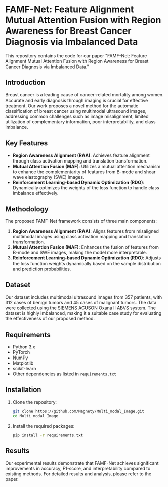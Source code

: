 # FAMF-Net: Feature Alignment Mutual Attention Fusion with Region Awareness for Breast Cancer Diagnosis via Imbalanced Data

This repository contains the code for our paper "FAMF-Net: Feature Alignment Mutual Attention Fusion with Region Awareness for Breast Cancer Diagnosis via Imbalanced Data." 

## Introduction

Breast cancer is a leading cause of cancer-related mortality among women. Accurate and early diagnosis through imaging is crucial for effective treatment. Our work proposes a novel method for the automatic classification of breast cancer using multimodal ultrasound images, addressing common challenges such as image misalignment, limited utilization of complementary information, poor interpretability, and class imbalance.

## Key Features

- **Region Awareness Alignment (RAA)**: Achieves feature alignment through class activation mapping and translation transformation.
- **Mutual Attention Fusion (MAF)**: Utilizes a mutual attention mechanism to enhance the complementarity of features from B-mode and shear wave elastography (SWE) images.
- **Reinforcement Learning-based Dynamic Optimization (RDO)**: Dynamically optimizes the weights of the loss function to handle class imbalance effectively.

## Methodology

The proposed FAMF-Net framework consists of three main components:

1. **Region Awareness Alignment (RAA)**: Aligns features from misaligned multimodal images using class activation mapping and translation transformation.
2. **Mutual Attention Fusion (MAF)**: Enhances the fusion of features from B-mode and SWE images, making the model more interpretable.
3. **Reinforcement Learning-based Dynamic Optimization (RDO)**: Adjusts the loss function weights dynamically based on the sample distribution and prediction probabilities.

## Dataset

Our dataset includes multimodal ultrasound images from 357 patients, with 312 cases of benign tumors and 45 cases of malignant tumors. The data were collected using the SIEMENS ACUSON Oxana II ABVS system. The dataset is highly imbalanced, making it a suitable case study for evaluating the effectiveness of our proposed method.

## Requirements

- Python 3.x
- PyTorch
- NumPy
- Matplotlib
- scikit-learn
- Other dependencies as listed in `requirements.txt`

## Installation

1. Clone the repository:
    ```bash
    git clone https://github.com/Magnety/Multi_modal_Image.git
    cd Multi_modal_Image
    ```

2. Install the required packages:
    ```bash
    pip install -r requirements.txt
    ```

## Results

Our experimental results demonstrate that FAMF-Net achieves significant improvements in accuracy, F1-score, and interpretability compared to existing methods. For detailed results and analysis, please refer to the paper.




